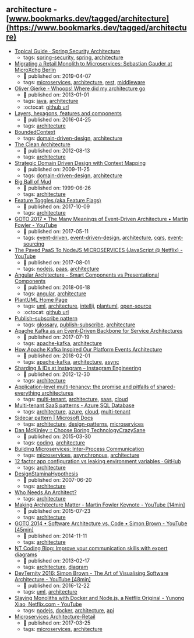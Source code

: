 architecture - [www.bookmarks.dev/tagged/architecture](https://www.bookmarks.dev/tagged/architecture)
---
* [Topical Guide · Spring Security Architecture](https://spring.io/guides/topicals/spring-security-architecture)
    * tags: [spring-security](../tags/spring-security.md), [spring](../tags/spring.md), [architecture](../tags/architecture.md)
* [Migrating a Retail Monolith to Microservices: Sebastian Gauder at MicroXchg Berlin](https://www.infoq.com/news/2019/04/monolith-microservices-migration)
    * :calendar: published on: 2019-04-07
    * tags: [microservices](../tags/microservices.md), [architecture](../tags/architecture.md), [rest](../tags/rest.md), [middleware](../tags/middleware.md)
* [Oliver Gierke - Whoops! Where did my architecture go](http://olivergierke.de/2013/01/whoops-where-did-my-architecture-go/)
    * :calendar: published on: 2013-01-01
    * tags: [java](../tags/java.md), [architecture](../tags/architecture.md)
    * :octocat: [github url](https://github.com/odrotbohm/whoops-architecture)
* [Layers, hexagons, features and components ](http://www.codingthearchitecture.com/2016/04/25/layers_hexagons_features_and_components.html)
    * :calendar: published on: 2016-04-25
    * tags: [architecture](../tags/architecture.md)
* [BoundedContext](https://martinfowler.com/bliki/BoundedContext.html)
    * tags: [domain-driven-design](../tags/domain-driven-design.md), [architecture](../tags/architecture.md)
* [The Clean Architecture](https://blog.cleancoder.com/uncle-bob/2012/08/13/the-clean-architecture.html)
    * :calendar: published on: 2012-08-13
    * tags: [architecture](../tags/architecture.md)
* [Strategic Domain Driven Design with Context Mapping](https://www.infoq.com/articles/ddd-contextmapping)
    * :calendar: published on: 2009-11-25
    * tags: [domain-driven-design](../tags/domain-driven-design.md), [architecture](../tags/architecture.md)
* [Big Ball of Mud](http://www.laputan.org/mud/)
    * :calendar: published on: 1999-06-26
    * tags: [architecture](../tags/architecture.md)
* [Feature Toggles (aka Feature Flags)](https://martinfowler.com/articles/feature-toggles.html)
    * :calendar: published on: 2017-10-09
    * tags: [architecture](../tags/architecture.md)
* [GOTO 2017 • The Many Meanings of Event-Driven Architecture • Martin Fowler - YouTube](https://www.youtube.com/watch?v=STKCRSUsyP0)
    * :calendar: published on: 2017-05-11
    * tags: [event-driven](../tags/event-driven.md), [event-driven-design](../tags/event-driven-design.md), [architecture](../tags/architecture.md), [cqrs](../tags/cqrs.md), [event-sourcing](../tags/event-sourcing.md)
* [The Paved PaaS To NodeJS MICROSERVICES (JavaScript @ Netflix) - YouTube](https://www.youtube.com/watch?v=QcNqfvMeWow)
    * :calendar: published on: 2017-08-01
    * tags: [nodejs](../tags/nodejs.md), [paas](../tags/paas.md), [architecture](../tags/architecture.md)
* [Angular  Architecture - Smart Components vs Presentational Components](https://blog.angular-university.io/angular-2-smart-components-vs-presentation-components-whats-the-difference-when-to-use-each-and-why/)
    * :calendar: published on: 2018-06-18
    * tags: [angular](../tags/angular.md), [architecture](../tags/architecture.md)
* [PlantUML Home Page](http://plantuml.com/)
    * tags: [uml](../tags/uml.md), [architecture](../tags/architecture.md), [intellij](../tags/intellij.md), [plantuml](../tags/plantuml.md), [open-source](../tags/open-source.md)
    * :octocat: [github url](https://github.com/plantuml/plantuml)
* [Publish–subscribe pattern](https://en.wikipedia.org/wiki/Publish%E2%80%93subscribe_pattern)
    * tags: [glossary](../tags/glossary.md), [publish-subscribe](../tags/publish-subscribe.md), [architecture](../tags/architecture.md)
* [Apache Kafka as an Event-Driven Backbone for Service Architectures](https://www.confluent.io/blog/apache-kafka-for-service-architectures/)
    * :calendar: published on: 2017-07-19
    * tags: [apache-kafka](../tags/apache-kafka.md), [architecture](../tags/architecture.md)
* [How Apache Kafka Inspired Our Platform Events Architecture](https://engineering.salesforce.com/how-apache-kafka-inspired-our-platform-events-architecture-2f351fe4cf63)
    * :calendar: published on: 2018-02-01
    * tags: [apache-kafka](../tags/apache-kafka.md), [architecture](../tags/architecture.md), [async](../tags/async.md)
* [Sharding & IDs at Instagram – Instagram Engineering](https://instagram-engineering.com/sharding-ids-at-instagram-1cf5a71e5a5c)
    * :calendar: published on: 2012-12-30
    * tags: [architecture](../tags/architecture.md)
* [Application-level multi-tenancy: the promise and pitfalls of shared-everything architectures](https://distrinet.cs.kuleuven.be/news/2015/multitenancy.pdf)
    * tags: [multi-tenant](../tags/multi-tenant.md), [architecture](../tags/architecture.md), [saas](../tags/saas.md), [cloud](../tags/cloud.md)
* [Multi-tenant SaaS patterns - Azure SQL Database](https://docs.microsoft.com/en-us/azure/sql-database/saas-tenancy-app-design-patterns)
    * tags: [architecture](../tags/architecture.md), [azure](../tags/azure.md), [cloud](../tags/cloud.md), [multi-tenant](../tags/multi-tenant.md)
* [Sidecar pattern | Microsoft Docs](https://docs.microsoft.com/en-us/azure/architecture/patterns/sidecar)
    * tags: [architecture](../tags/architecture.md), [design-patterns](../tags/design-patterns.md), [microservices](../tags/microservices.md)
* [Dan McKinley :: Choose Boring TechnologyCrazySane](http://mcfunley.com/choose-boring-technology)
    * :calendar: published on: 2015-03-30
    * tags: [coding](../tags/coding.md), [architecture](../tags/architecture.md)
* [Building Microservices: Inter-Process Communication](https://www.nginx.com/blog/building-microservices-inter-process-communication/)
    * tags: [microservices](../tags/microservices.md), [asynchronous](../tags/asynchronous.md), [architecture](../tags/architecture.md)
* [12 factor app configuration vs leaking environment variables · GitHub](https://gist.github.com/telent/9742059)
    * tags: [architecture](../tags/architecture.md)
* [DesignStaminaHypothesis](https://martinfowler.com/bliki/DesignStaminaHypothesis.html)
    * :calendar: published on: 2007-06-20
    * tags: [architecture](../tags/architecture.md)
* [Who Needs An Architect?](https://martinfowler.com/ieeeSoftware/whoNeedsArchitect.pdf)
    * tags: [architecture](../tags/architecture.md)
* [Making Architecture Matter - Martin Fowler Keynote - YouTube [14min]](https://www.youtube.com/watch?v=DngAZyWMGR0)
    * :calendar: published on: 2015-07-23
    * tags: [architecture](../tags/architecture.md)
* [GOTO 2014 • Software Architecture vs. Code • Simon Brown - YouTube [45min]](https://www.youtube.com/watch?v=GAFZcYlO5S0)
    * :calendar: published on: 2014-11-11
    * tags: [architecture](../tags/architecture.md)
* [NT Coding Blog: Improve your communication skills with expert diagrams](http://ntcoding.co.uk/blog/2013/02/improve-your-communication-skills-with.html)
    * :calendar: published on: 2013-02-17
    * tags: [architecture](../tags/architecture.md), [diagram](../tags/diagram.md)
* [DevTernity 2016: Simon Brown - The Art of Visualising Software Architecture - YouTube [48min]](https://www.youtube.com/watch?v=zcmU-OE452k)
    * :calendar: published on: 2016-12-22
    * tags: [uml](../tags/uml.md), [architecture](../tags/architecture.md)
* [Slaying Monoliths with Docker and Node.js, a Netflix Original - Yunong Xiao, Netflix.com - YouTube](https://www.youtube.com/watch?v=ovqDdH9ngFs)
    * tags: [nodejs](../tags/nodejs.md), [docker](../tags/docker.md), [architecture](../tags/architecture.md), [api](../tags/api.md)
* [Microservices Architecture-Retail](https://www.linkedin.com/pulse/microservices-architecture-retail-rajesh-gundapaneni)
    * :calendar: published on: 2017-03-25
    * tags: [microservices](../tags/microservices.md), [architecture](../tags/architecture.md)
